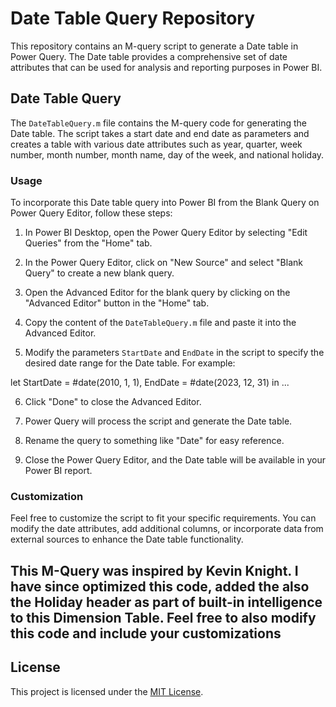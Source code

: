 # Date Table Query Repository

This repository contains an M-query script to generate a Date table in Power Query. The Date table provides a comprehensive set of date attributes that can be used for analysis and reporting purposes in Power BI.

## Date Table Query

The `DateTableQuery.m` file contains the M-query code for generating the Date table. The script takes a start date and end date as parameters and creates a table with various date attributes such as year, quarter, week number, month number, month name, day of the week, and national holiday.

### Usage

To incorporate this Date table query into Power BI from the Blank Query on Power Query Editor, follow these steps:

1. In Power BI Desktop, open the Power Query Editor by selecting "Edit Queries" from the "Home" tab.

2. In the Power Query Editor, click on "New Source" and select "Blank Query" to create a new blank query.

3. Open the Advanced Editor for the blank query by clicking on the "Advanced Editor" button in the "Home" tab.

4. Copy the content of the `DateTableQuery.m` file and paste it into the Advanced Editor.

5. Modify the parameters `StartDate` and `EndDate` in the script to specify the desired date range for the Date table. For example:

let
StartDate = #date(2010, 1, 1),
EndDate = #date(2023, 12, 31)
in
...

6. Click "Done" to close the Advanced Editor.

7. Power Query will process the script and generate the Date table.

8. Rename the query to something like "Date" for easy reference.

9. Close the Power Query Editor, and the Date table will be available in your Power BI report.

### Customization

Feel free to customize the script to fit your specific requirements. You can modify the date attributes, add additional columns, or incorporate data from external sources to enhance the Date table functionality.

## This M-Query was inspired by Kevin Knight. I have since optimized this code, added the also the Holiday header as part of built-in intelligence to this Dimension Table. Feel free to also modify this code and include your customizations
## License

This project is licensed under the [MIT License](LICENSE).

